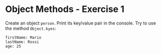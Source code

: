 # Object Methods - Exercise 1

Create an object `person`. Print its key/value pair in the console. Try to use the method `Object.kyes`:

```
firstName: Mario
lastName: Rossi
age: 25
```
